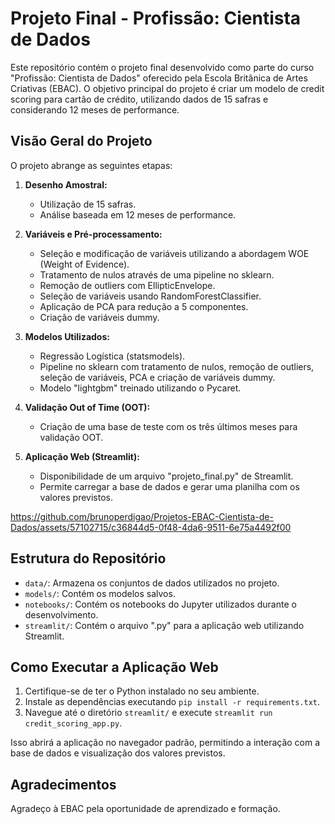 # Projeto Final - Profissão: Cientista de Dados

Este repositório contém o projeto final desenvolvido como parte do curso "Profissão: Cientista de Dados" oferecido pela Escola Britânica de Artes Criativas (EBAC). O objetivo principal do projeto é criar um modelo de credit scoring para cartão de crédito, utilizando dados de 15 safras e considerando 12 meses de performance.

## Visão Geral do Projeto

O projeto abrange as seguintes etapas:

1. **Desenho Amostral:**
   
   - Utilização de 15 safras.
   - Análise baseada em 12 meses de performance.

2. **Variáveis e Pré-processamento:**
   
   - Seleção e modificação de variáveis utilizando a abordagem WOE (Weight of Evidence).
   - Tratamento de nulos através de uma pipeline no sklearn.
   - Remoção de outliers com EllipticEnvelope.
   - Seleção de variáveis usando RandomForestClassifier.
   - Aplicação de PCA para redução a 5 componentes.
   - Criação de variáveis dummy.

3. **Modelos Utilizados:**
   
   - Regressão Logística (statsmodels).
   - Pipeline no sklearn com tratamento de nulos, remoção de outliers, seleção de variáveis, PCA e criação de variáveis dummy.
   - Modelo "lightgbm" treinado utilizando o Pycaret.

4. **Validação Out of Time (OOT):**
   
   - Criação de uma base de teste com os três últimos meses para validação OOT.

5. **Aplicação Web (Streamlit):**
   
   - Disponibilidade de um arquivo "projeto_final.py" de Streamlit.
   - Permite carregar a base de dados e gerar uma planilha com os valores previstos.
     
https://github.com/brunoperdigao/Projetos-EBAC-Cientista-de-Dados/assets/57102715/c36844d5-0f48-4da6-9511-6e75a4492f00



## Estrutura do Repositório

- `data/`: Armazena os conjuntos de dados utilizados no projeto.
- `models/`: Contém os modelos salvos.
- `notebooks/`: Contém os notebooks do Jupyter utilizados durante o desenvolvimento.
- `streamlit/`: Contém o arquivo ".py" para a aplicação web utilizando Streamlit.

## Como Executar a Aplicação Web

1. Certifique-se de ter o Python instalado no seu ambiente.
2. Instale as dependências executando `pip install -r requirements.txt`.
3. Navegue até o diretório `streamlit/` e execute `streamlit run credit_scoring_app.py`.

Isso abrirá a aplicação no navegador padrão, permitindo a interação com a base de dados e visualização dos valores previstos.



## Agradecimentos

Agradeço à EBAC pela oportunidade de aprendizado e formação.
